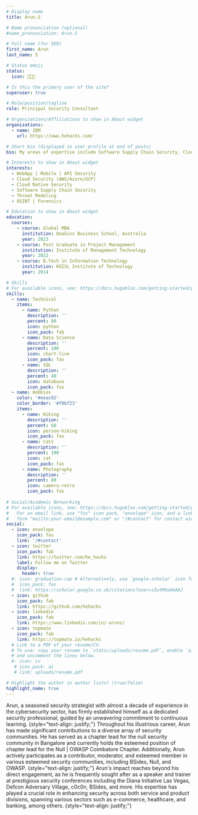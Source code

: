 ```yaml
---
# Display name
title: Arun.S

# Name pronunciation (optional)
#name_pronunciation: Arun.S

# Full name (for SEO)
first_name: Arun
last_name: S

# Status emoji
status:
  icon: 🧑🏻‍💻

# Is this the primary user of the site?
superuser: true

# Role/position/tagline
role: Principal Security Consultant

# Organizations/Affiliations to show in About widget
organizations:
  - name: IBM
    url: https://www.hehacks.com/

# Short bio (displayed in user profile at end of posts)
bio: My areas of expertise include Software Supply Chain Security, Cloud & Cloud Native Security, API Security, Mobile Security and Forensics.

# Interests to show in About widget
interests:
  - WebApp | Mobile | API Security
  - Cloud Security (AWS/Azure/GCP)
  - Cloud Native Security
  - Software Supply Chain Security
  - Threat Modeling
  - OSINT | Forensics

# Education to show in About widget
education:
  courses:
    - course: Global MBA
      institution: Deakins Business School, Australia
      year: 2023
    - course: Post Graduate in Project Management
      institution: Institute of Management Technology
      year: 2022
    - course: B.Tech in Information Technology
      institution: KGISL Institute of Technology
      year: 2014

# Skills
# For available icons, see: https://docs.hugoblox.com/getting-started/page-builder/#icons
skills:
  - name: Technical
    items:
      - name: Python
        description: ''
        percent: 80
        icon: python
        icon_pack: fab
      - name: Data Science
        description: ''
        percent: 100
        icon: chart-line
        icon_pack: fas
      - name: SQL
        description: ''
        percent: 40
        icon: database
        icon_pack: fas
  - name: Hobbies
    color: '#eeac02'
    color_border: '#f0bf23'
    items:
      - name: Hiking
        description: ''
        percent: 60
        icon: person-hiking
        icon_pack: fas
      - name: Cats
        description: ''
        percent: 100
        icon: cat
        icon_pack: fas
      - name: Photography
        description: ''
        percent: 80
        icon: camera-retro
        icon_pack: fas
        
# Social/Academic Networking
# For available icons, see: https://docs.hugoblox.com/getting-started/page-builder/#icons
#   For an email link, use "fas" icon pack, "envelope" icon, and a link in the
#   form "mailto:your-email@example.com" or "/#contact" for contact widget.
social:
  - icon: envelope
    icon_pack: fas
    link: '/#contact'
  - icon: twitter
    icon_pack: fab
    link: https://twitter.com/he_hacks
    label: Follow me on Twitter
    display:
      header: true
  #- icon: graduation-cap # Alternatively, use `google-scholar` icon from `ai` icon pack
  #  icon_pack: fas
  #  link: https://scholar.google.co.uk/citations?user=sIwtMXoAAAAJ
  - icon: github
    icon_pack: fab
    link: https://github.com/hehacks
  - icon: linkedin
    icon_pack: fab
    link: https://www.linkedin.com/in/-aruns/
  - icon: topmate
    icon_pack: fab
    link: https://topmate.io/hehacks
  # Link to a PDF of your resume/CV.
  # To use: copy your resume to `static/uploads/resume.pdf`, enable `ai` icons in `params.yaml`,
  # and uncomment the lines below.
  #- icon: cv
   # icon_pack: ai
   # link: uploads/resume.pdf

# Highlight the author in author lists? (true/false)
highlight_name: true
---
```

Arun, a seasoned security strategist with almost a decade of experience in the cybersecurity sector, has firmly established himself as a dedicated security professional, guided by an unwavering commitment to continuous learning.
{style="text-align: justify;"}
Throughout his illustrious career, Arun has made significant contributions to a diverse array of security communities. He has served as a chapter lead for the null security community in Bangalore and currently holds the esteemed position of chapter lead for the Null | OWASP Coimbatore Chapter. Additionally, Arun actively participates as a contributor, moderator, and esteemed member in various esteemed security communities, including BSides, Null, and OWASP.
{style="text-align: justify;"}
Arun's impact reaches beyond his direct engagement, as he is frequently sought after as a speaker and trainer at prestigious security conferences including the Diana Initiative Las Vegas, Defcon Adversary Village, c0c0n, BSides, and more.
His expertise has played a crucial role in enhancing security across both service and product divisions, spanning various sectors such as e-commerce, healthcare, and banking, among others.
{style="text-align: justify;"}
